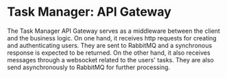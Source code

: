 # Task Manager: API Gateway

The Task Manager API Gateway serves as a middleware between the client and the business logic.
On one hand, it receives http requests for creating and authenticating users.
They are sent to RabbitMQ and a synchronous response is expected to be returned.
On the other hand, it also receives messages through a websocket related to the users' tasks.
They are also send asynchronously to RabbitMQ for further processing.
